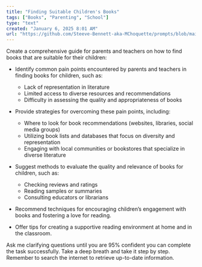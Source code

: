```yaml
---
title: "Finding Suitable Children's Books"
tags: ["Books", "Parenting", "School"]
type: "text"
created: "January 6, 2025 8:01 AM"
url: "https://github.com/Steeve-Bennett-aka-MChoquette/prompts/blob/main/finding_suitable_childrens_books.md"
---
```


Create a comprehensive guide for parents and teachers on how to find books that are suitable for their children:

- Identify common pain points encountered by parents and teachers in finding books for children, such as:
  - Lack of representation in literature
  - Limited access to diverse resources and recommendations
  - Difficulty in assessing the quality and appropriateness of books

- Provide strategies for overcoming these pain points, including:
  - Where to look for book recommendations (websites, libraries, social media groups)
  - Utilizing book lists and databases that focus on diversity and representation
  - Engaging with local communities or bookstores that specialize in diverse literature

- Suggest methods to evaluate the quality and relevance of books for children, such as:
  - Checking reviews and ratings
  - Reading samples or summaries 
  - Consulting educators or librarians

- Recommend techniques for encouraging children’s engagement with books and fostering a love for reading.

- Offer tips for creating a supportive reading environment at home and in the classroom.

Ask me clarifying questions until you are 95% confident you can complete the task successfully. Take a deep breath and take it step by step. Remember to search the internet to retrieve up-to-date information.